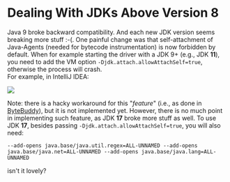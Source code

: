 # Dealing With JDKs Above Version 8

Java 9 broke backward compatibility.
And each new JDK version seems breaking more stuff :-(.
One painful change was that self-attachment of Java-Agents (needed for bytecode instrumentation)
is now forbidden by default.
When for example starting the driver with a JDK 9+ (e.g., JDK __11__), you need to add the VM option
`-Djdk.attach.allowAttachSelf=true`, otherwise the process will crash.   
For example, in IntelliJ IDEA:

![](img/intellij_jdk11_jvm_options.png)

Note: there is a hacky workaround for this "_feature_"
(i.e., as done in [ByteBuddy](https://github.com/raphw/byte-buddy/issues/295)),
but it is not implemented yet. 
However, there is no much point in implementing such feature, as JDK __17__ broke more stuff as well. 
To use JDK __17__, besides passing `-Djdk.attach.allowAttachSelf=true`, you will also need:

`--add-opens java.base/java.util.regex=ALL-UNNAMED --add-opens java.base/java.net=ALL-UNNAMED --add-opens java.base/java.lang=ALL-UNNAMED`

isn't it lovely? 